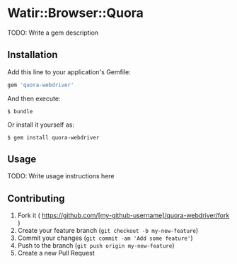 # Watir::Browser::Quora

TODO: Write a gem description

## Installation

Add this line to your application's Gemfile:

```ruby
gem 'quora-webdriver'
```

And then execute:

    $ bundle

Or install it yourself as:

    $ gem install quora-webdriver

## Usage

TODO: Write usage instructions here

## Contributing

1. Fork it ( https://github.com/[my-github-username]/quora-webdriver/fork )
2. Create your feature branch (`git checkout -b my-new-feature`)
3. Commit your changes (`git commit -am 'Add some feature'`)
4. Push to the branch (`git push origin my-new-feature`)
5. Create a new Pull Request
